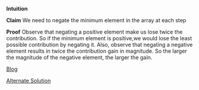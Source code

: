 **Intuition**

**Claim** We need to negate the minimum element in the array at each step

**Proof** Observe that negating a positive element make us lose twice the contribution. 
So if the minimum element is positive,we would lose the least possible contribution by negating it.
Also, observe that negating a negative element results in twice the contribution gain in magnitude. 
So the larger the magnitude of the negative element, the larger the gain.


[Blog](https://leetcode.com/problems/maximize-sum-of-array-after-k-negations/discuss/252317/detailed-explanation-using-min-heap-without-any-messy-indices)

[Alternate Solution](https://leetcode.com/problems/maximize-sum-of-array-after-k-negations/discuss/252254/C%2B%2BPython-Sort)

